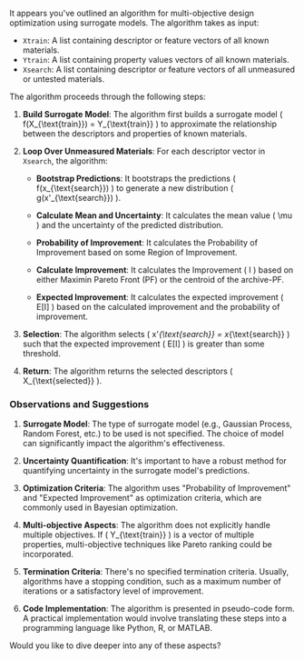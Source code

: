 It appears you've outlined an algorithm for multi-objective design optimization using surrogate models. The algorithm takes as input:

- `Xtrain`: A list containing descriptor or feature vectors of all known materials.
- `Ytrain`: A list containing property values vectors of all known materials.
- `Xsearch`: A list containing descriptor or feature vectors of all unmeasured or untested materials.

The algorithm proceeds through the following steps:

1. **Build Surrogate Model**: The algorithm first builds a surrogate model \( f(X_{\text{train}}) = Y_{\text{train}} \) to approximate the relationship between the descriptors and properties of known materials.
  
2. **Loop Over Unmeasured Materials**: For each descriptor vector in `Xsearch`, the algorithm:
  
    - **Bootstrap Predictions**: It bootstraps the predictions \( f(x_{\text{search}}) \) to generate a new distribution \( g(x'_{\text{search}}) \).
    
    - **Calculate Mean and Uncertainty**: It calculates the mean value \( \mu \) and the uncertainty of the predicted distribution.
    
    - **Probability of Improvement**: It calculates the Probability of Improvement based on some Region of Improvement.
    
    - **Calculate Improvement**: It calculates the Improvement \( I \) based on either Maximin Pareto Front (PF) or the centroid of the archive-PF.
    
    - **Expected Improvement**: It calculates the expected improvement \( E[I] \) based on the calculated improvement and the probability of improvement.
  
3. **Selection**: The algorithm selects \( x'_{\text{search}} = x_{\text{search}} \) such that the expected improvement \( E[I] \) is greater than some threshold.
  
4. **Return**: The algorithm returns the selected descriptors \( X_{\text{selected}} \).

### Observations and Suggestions
1. **Surrogate Model**: The type of surrogate model (e.g., Gaussian Process, Random Forest, etc.) to be used is not specified. The choice of model can significantly impact the algorithm's effectiveness.

2. **Uncertainty Quantification**: It's important to have a robust method for quantifying uncertainty in the surrogate model's predictions.

3. **Optimization Criteria**: The algorithm uses "Probability of Improvement" and "Expected Improvement" as optimization criteria, which are commonly used in Bayesian optimization.

4. **Multi-objective Aspects**: The algorithm does not explicitly handle multiple objectives. If \( Y_{\text{train}} \) is a vector of multiple properties, multi-objective techniques like Pareto ranking could be incorporated.

5. **Termination Criteria**: There's no specified termination criteria. Usually, algorithms have a stopping condition, such as a maximum number of iterations or a satisfactory level of improvement.

6. **Code Implementation**: The algorithm is presented in pseudo-code form. A practical implementation would involve translating these steps into a programming language like Python, R, or MATLAB.

Would you like to dive deeper into any of these aspects?